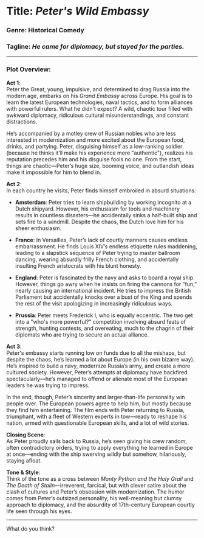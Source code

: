 # **Title**: *Peter's Wild Embassy*

### **Genre**: Historical Comedy

### **Tagline**: *He came for diplomacy, but stayed for the parties.*

---

### **Plot Overview:**

**Act 1**:  
Peter the Great, young, impulsive, and determined to drag Russia into the modern age, embarks on his *Grand Embassy* across Europe. His goal is to learn the latest European technologies, naval tactics, and to form alliances with powerful rulers. What he didn’t expect? A wild, chaotic tour filled with awkward diplomacy, ridiculous cultural misunderstandings, and constant distractions.

He’s accompanied by a motley crew of Russian nobles who are less interested in modernization and more excited about the European food, drinks, and partying. Peter, disguising himself as a low-ranking soldier (because he thinks it’ll make his experience more "authentic"), realizes his reputation precedes him and his disguise fools no one. From the start, things are chaotic—Peter’s huge size, booming voice, and outlandish ideas make it impossible for him to blend in.

**Act 2**:  
In each country he visits, Peter finds himself embroiled in absurd situations:

- **Amsterdam**: Peter tries to learn shipbuilding by working incognito at a Dutch shipyard. However, his enthusiasm for tools and machinery results in countless disasters—he accidentally sinks a half-built ship and sets fire to a windmill. Despite the chaos, the Dutch love him for his sheer enthusiasm.

- **France**: In Versailles, Peter’s lack of courtly manners causes endless embarrassment. He finds Louis XIV’s endless etiquette rules maddening, leading to a slapstick sequence of Peter trying to master ballroom dancing, wearing absurdly frilly French clothing, and accidentally insulting French aristocrats with his blunt honesty.

- **England**: Peter is fascinated by the navy and asks to board a royal ship. However, things go awry when he insists on firing the cannons for “fun,” nearly causing an international incident. He tries to impress the British Parliament but accidentally knocks over a bust of the King and spends the rest of the visit apologizing in increasingly ridiculous ways.

- **Prussia**: Peter meets Frederick I, who is equally eccentric. The two get into a "who's more powerful?" competition involving absurd feats of strength, hunting contests, and overeating, much to the chagrin of their diplomats who are trying to secure an actual alliance.

**Act 3**:  
Peter's embassy starts running low on funds due to all the mishaps, but despite the chaos, he’s learned a lot about Europe (in his own bizarre way). He’s inspired to build a navy, modernize Russia’s army, and create a more cultured society. However, Peter’s attempts at diplomacy have backfired spectacularly—he’s managed to offend or alienate most of the European leaders he was trying to impress.

In the end, though, Peter’s sincerity and larger-than-life personality win people over. The European powers agree to help him, but mostly because they find him entertaining. The film ends with Peter returning to Russia, triumphant, with a fleet of Western experts in tow—ready to reshape his nation, armed with questionable European skills, and a lot of wild stories.

**Closing Scene**:  
As Peter proudly sails back to Russia, he’s seen giving his crew random, often contradictory orders, trying to apply everything he learned in Europe at once—ending with the ship swerving wildly but somehow, hilariously, staying afloat.

**Tone & Style**:  
Think of the tone as a cross between *Monty Python and the Holy Grail* and *The Death of Stalin*—irreverent, farcical, but with clever satire about the clash of cultures and Peter’s obsession with modernization. The humor comes from Peter’s outsized personality, his well-meaning but clumsy approach to diplomacy, and the absurdity of 17th-century European courtly life seen through his eyes.

---

What do you think?